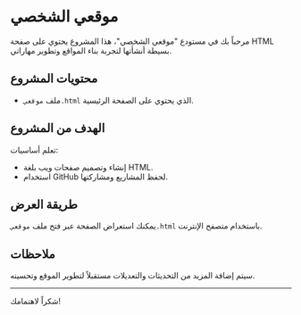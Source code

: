 # موقعي الشخصي

مرحباً بك في مستودع "موقعي الشخصي"، هذا المشروع يحتوي على صفحة HTML بسيطة أنشأتها لتجربة بناء المواقع وتطوير مهاراتي.

## محتويات المشروع
- ملف `موقعي.html` الذي يحتوي على الصفحة الرئيسية.

## الهدف من المشروع
تعلم أساسيات:
- إنشاء وتصميم صفحات ويب بلغة HTML.
- استخدام GitHub لحفظ المشاريع ومشاركتها.

## طريقة العرض
يمكنك استعراض الصفحة عبر فتح ملف `موقعي.html` باستخدام متصفح الإنترنت.

## ملاحظات
سيتم إضافة المزيد من التحديثات والتعديلات مستقبلاً لتطوير الموقع وتحسينه.

---

شكراً لاهتمامك!

